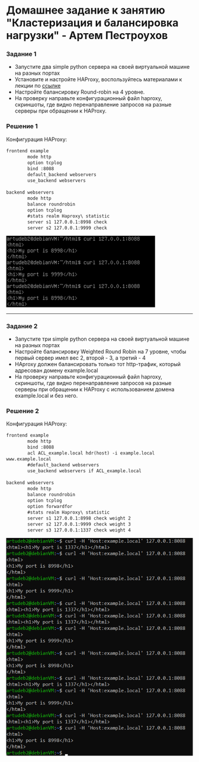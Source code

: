 # Домашнее задание к занятию "Кластеризация и балансировка нагрузки" - Артем Пестроухов

### Задание 1
- Запустите два simple python сервера на своей виртуальной машине на разных портах
- Установите и настройте HAProxy, воспользуйтесь материалами к лекции по [ссылке](2/)
- Настройте балансировку Round-robin на 4 уровне.
- На проверку направьте конфигурационный файл haproxy, скриншоты, где видно перенаправление запросов на разные серверы при обращении к HAProxy.

### Решение 1

Конфигурация HAProxy:

```
frontend example
        mode http
        option tcplog
        bind :8088
        default_backend webservers
        use_backend webservers

backend webservers
        mode http
        balance roundrobin
        option tcplog
        #stats realm Haproxy\ statistic
        server s1 127.0.0.1:8998 check
        server s2 127.0.0.1:9999 check
```
![screenshot](https://github.com/ArtemPestro/git-hw/blob/haproxy/img/haproxy-1.png)

---

### Задание 2
- Запустите три simple python сервера на своей виртуальной машине на разных портах
- Настройте балансировку Weighted Round Robin на 7 уровне, чтобы первый сервер имел вес 2, второй - 3, а третий - 4
- HAproxy должен балансировать только тот http-трафик, который адресован домену example.local
- На проверку направьте конфигурационный файл haproxy, скриншоты, где видно перенаправление запросов на разные серверы при обращении к HAProxy c использованием домена example.local и без него.

### Решение 2

Конфигурация HAProxy:

```
frontend example
        mode http
        bind :8088
        acl ACL_example.local hdr(host) -i example.local www.example.local
        #default_backend webservers
        use_backend webservers if ACL_example.local

backend webservers
        mode http
        balance roundrobin
        option tcplog
        option forwardfor
        #stats realm Haproxy\ statistic
        server s1 127.0.0.1:8998 check weight 2
        server s2 127.0.0.1:9999 check weight 3
        server s3 127.0.0.1:1337 check weight 4
```

![screenshot](https://github.com/ArtemPestro/git-hw/blob/haproxy/img/haproxy-2.png)
